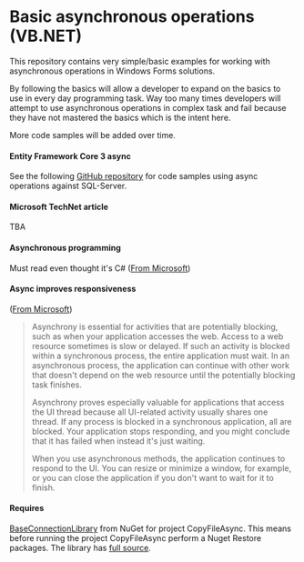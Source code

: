 # Basic asynchronous  operations (VB.NET)

This repository contains very simple/basic examples for working with asynchronous  operations in Windows Forms solutions.

By following the basics will allow a developer to expand on the basics to use in every day programming task. Way too many times developers will attempt to use asynchronous operations in complex task and fail because they have not mastered the basics which is the intent here.


More code samples will be added over time.

#### Entity Framework Core 3 async

See the following [GitHub repository](https://github.com/karenpayneoregon/ef-core-projections-vb) for code samples using async operations against SQL-Server.


#### Microsoft TechNet article
TBA

#### Asynchronous programming

Must read even thought it's C# ([From Microsoft](https://docs.microsoft.com/en-us/dotnet/csharp/async))

#### Async improves responsiveness
([From Microsoft](https://docs.microsoft.com/en-us/dotnet/visual-basic/programming-guide/concepts/async/))
>Asynchrony is essential for activities that are potentially blocking, such as when your application accesses the web. Access to a web resource sometimes is slow or delayed. If such an activity is blocked within a synchronous process, the entire application must wait. In an asynchronous process, the application can continue with other work that doesn't depend on the web resource until the potentially blocking task finishes.
>
>Asynchrony proves especially valuable for applications that access the UI thread because all UI-related activity usually shares one thread. If any process is blocked in a synchronous application, all are blocked. Your application stops responding, and you might conclude that it has failed when instead it's just waiting.
>
>When you use asynchronous methods, the application continues to respond to the UI. You can resize or minimize a window, for example, or you can close the application
> if you don't want to wait for it to finish.

#### Requires

[BaseConnectionLibrary](https://www.nuget.org/packages/BaseConnectionLibrary/) from NuGet for project CopyFileAsync. This means before running the project CopyFileAsync perform a Nuget Restore packages. The library has [full source](https://github.com/karenpayneoregon/BaseConnectionsVisualBasicNet). 

